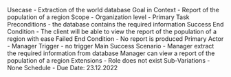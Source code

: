 Usecase - Extraction of the world database
Goal in Context - Report of the population of a region
Scope - Organization
level - Primary Task
Preconditions - the database contains the required information
Success End Condition - The client will be able to view the report of the population of a region with ease
Failed End Condition - No report is produced
Primary Actor - Manager
Trigger - no trigger
Main Success Scenario - Manager extract the required information from database
                        Manager can view a report of the population of a region 
Extensions - Role does not exist
Sub-Variations - None
Schedule - Due Date: 23.12.2022
                